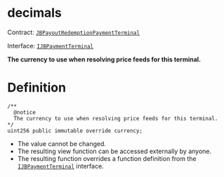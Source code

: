 # decimals

Contract: [`JBPayoutRedemptionPaymentTerminal`](/protocol/api/contracts/or-abstract/jbpayoutredemptionpaymentterminal/README.md)​‌

Interface: [`IJBPaymentTerminal`](/protocol/api/interfaces/ijbpaymentterminal.md)

**The currency to use when resolving price feeds for this terminal.**

# Definition

```solidity
/**
  @notice
  The currency to use when resolving price feeds for this terminal.
*/
uint256 public immutable override currency;
```

* The value cannot be changed.
* The resulting view function can be accessed externally by anyone.
* The resulting function overrides a function definition from the [`IJBPaymentTerminal`](/protocol/api/interfaces/ijbpaymentterminal.md) interface.
